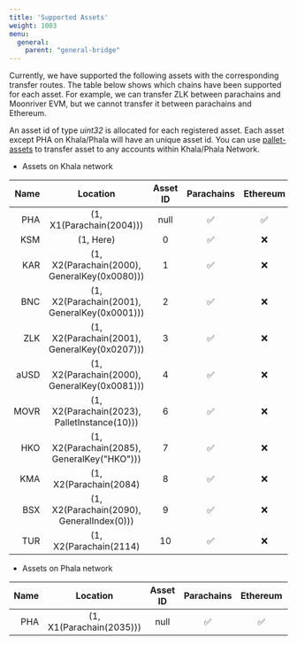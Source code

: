 ```yaml
---
title: 'Supported Assets'
weight: 1003
menu:
  general:
    parent: "general-bridge"
---
```


Currently, we have supported the following assets with the corresponding transfer routes. The table below shows which chains have been supported for each asset. For example, we can transfer ZLK between parachains and Moonriver EVM, but we cannot transfer it between parachains and Ethereum.

An asset id of type *uint32* is allocated for each registered asset. Each asset except PHA on Khala/Phala will have an unique asset id. You can use [pallet-assets](https://github.com/paritytech/substrate/tree/master/frame/assets) to transfer asset to any accounts within Khala/Phala Network.

- Assets on Khala network

| Name |                     Location                     | Asset ID | Parachains | Ethereum | Moonriver EVM |
| ---: | :----------------------------------------------: | :------: | :--------: | :------: | :-----------: |
| PHA  | (1, X1(Parachain(2004)))                         |   null   |     ✅      |    ✅     |      ❌      |
| KSM  | (1, Here)                                        |     0    |     ✅      |    ❌     |      ❌      |
| KAR  | (1, X2(Parachain(2000), GeneralKey(0x0080)))     |     1    |     ✅      |    ❌     |      ❌      |
| BNC  | (1, X2(Parachain(2001), GeneralKey(0x0001)))     |     2    |     ✅      |    ❌     |      ❌      |
| ZLK  | (1, X2(Parachain(2001), GeneralKey(0x0207)))     |     3    |     ✅      |    ❌     |      ✅      |
| aUSD | (1, X2(Parachain(2000), GeneralKey(0x0081)))     |     4    |     ✅      |    ❌     |      ❌      |
| MOVR | (1, X2(Parachain(2023), PalletInstance(10)))     |     6    |     ✅      |    ❌     |      ❌      |
| HKO  | (1, X2(Parachain(2085), GeneralKey("HKO")))      |     7    |     ✅      |    ❌     |      ❌      |
| KMA  | (1, X2(Parachain(2084)                           |     8    |     ✅      |    ❌     |      ❌      |
| BSX  | (1, X2(Parachain(2090), GeneralIndex(0)))        |     9    |     ✅      |    ❌     |      ❌      |
| TUR  | (1, X2(Parachain(2114)                           |    10    |     ✅      |    ❌     |      ❌      |

- Assets on Phala network

| Name |                     Location                     | Asset ID | Parachains | Ethereum | Moonriver EVM |
| ---: | :----------------------------------------------: | :------: | :--------: | :------: | :-----------: |
| PHA  | (1, X1(Parachain(2035)))                         |   null   |     ✅      |    ✅     |      ❌      |